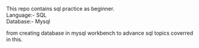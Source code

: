 This repo contains sql practice as beginner.  <br>
Language:- SQL <br>
Database:- Mysql <br>

from creating database in mysql workbench to advance sql topics coverred in this. 